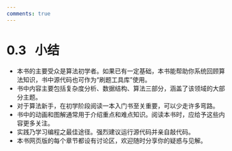 ```yaml
---
comments: true
---
```


# 0.3 &nbsp; 小结

- 本书的主要受众是算法初学者。如果已有一定基础，本书能帮助你系统回顾算法知识，书中源代码也可作为“刷题工具库”使用。
- 书中内容主要包括复杂度分析、数据结构、算法三部分，涵盖了该领域的大部分主题。
- 对于算法新手，在初学阶段阅读一本入门书至关重要，可以少走许多弯路。
- 书中的动画和图解通常用于介绍重点和难点知识。阅读本书时，应给予这些内容更多关注。
- 实践乃学习编程之最佳途径。强烈建议运行源代码并亲自敲代码。
- 本书网页版的每个章节都设有讨论区，欢迎随时分享你的疑惑与见解。
